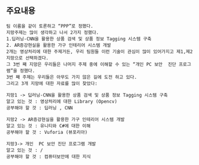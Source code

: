 ## 주요내용
    팀 이름을 같이 토론하고 “PPP”로 정했다.
    지망주제는 많이 생각하고 나서 2가지 정했다. 
    1.딥러닝-CNN을 활용한 상품 검색 및 상품 정보 Tagging 시스템 구축
    2. AR증강현실을 활용한 가구 인테리어 시스템 개발
    2개는 영상처리에 대한 주제거든, 우리 팀원들 이런 기술이 관심이 많이 있어가지고 제1,제2 지망으로 선택하겠다.
    그 3번 째 지망은 우리들은 나머지 주제 중에 이해할 수 있는 “개인 PC 보안  진단 프로그램”을 정했다. 
    3번 째 주제는 우리들은 아무도 가지 않은 길에 도전 하고 있다.
    그리고 3개 지망에 대한 자료를 많이 찾았다:
    
    지망1 -> 딥러닝-CNN을 활용한 상품 검색 및 상품 정보 Tagging 시스템 구축
    알고 있는 것 : 영상처리에 대한 Library (Opencv)
    공부해야 할 것 : 딥러닝 , CNN
    
    지망2 -> AR증강현실을 활용한 가구 인테리어 시스템 개발
    알고 있는 것 : 유니티와 C#에 대한 이해
    공부해야 할 것 : Vuforia (뷰포리아)
    
    지망3-> 개인  PC 보안 진단 프로그램 개발
    알고 있는 것 : /
    공부해야 할 것 : 컴퓨터보안에 대한 지식
